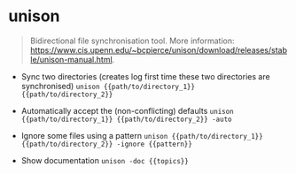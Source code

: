 # unison
> Bidirectional file synchronisation tool.
> More information: <https://www.cis.upenn.edu/~bcpierce/unison/download/releases/stable/unison-manual.html>.

- Sync two directories (creates log first time these two directories are synchronised)
`unison {{path/to/directory_1}} {{path/to/directory_2}}`

- Automatically accept the (non-conflicting) defaults
`unison {{path/to/directory_1}} {{path/to/directory_2}} -auto`

- Ignore some files using a pattern
`unison {{path/to/directory_1}} {{path/to/directory_2}} -ignore {{pattern}}`

- Show documentation
`unison -doc {{topics}}`
